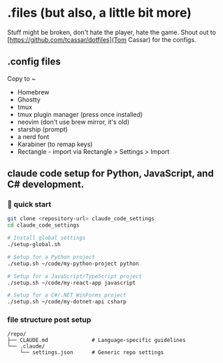 # .files (but also, a little bit more)

Stuff might be broken, don't hate the player, hate the game.
Shout out to [https://github.com/tcassar/dotfiles](Tom Cassar) for the configs.

## .config files
Copy to ~
- Homebrew
- Ghostty
- tmux
- tmux plugin manager (press <leader> once installed)
- neovim (don't use brew mirror, it's old)
- starship (prompt)
- a nerd font
- Karabiner (to remap keys)
- Rectangle - import via Rectangle > Settings > Import

## claude code setup for Python, JavaScript, and C# development.

### 🚀 quick start

```bash
git clone <repository-url> claude_code_settings
cd claude_code_settings

# Install global settings
./setup-global.sh

# Setup for a Python project
./setup.sh ~/code/my-python-project python

# Setup for a JavaScript/TypeScript project  
./setup.sh ~/code/my-react-app javascript

# Setup for a C#/.NET WinForms project
./setup.sh ~/code/my-dotnet-api csharp
```

### file structure post setup
```
/repo/
├── CLAUDE.md              # Language-specific guidelines
└── .claude/
    └── settings.json      # Generic repo settings
```
